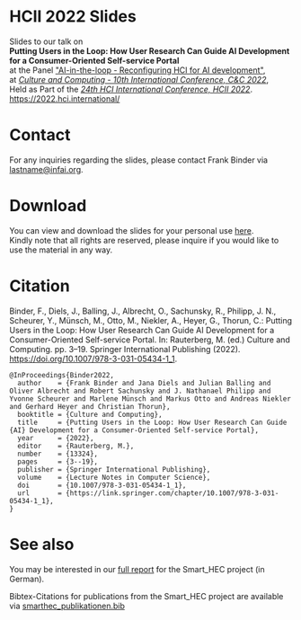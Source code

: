# HCII 2022 Slides

Slides to our talk on  
**Putting Users in the Loop: How User Research Can Guide AI Development for a Consumer-Oriented Self-service Portal**  
at the Panel ["AI-in-the-loop - Reconfiguring HCI for AI development"](https://www.dwise.uni-hamburg.de/aktuelles/aktuelle-meldungen/2022-06-24-hcii2022.html),  
at  *[Culture and Computing - 10th International Conference, C&C 2022](https://2022.hci.international/c&c)*,  
Held as Part of the *[24th HCI International Conference, HCII 2022](https://2022.hci.international/)*.  
https://2022.hci.international/

# Contact

For any inquiries regarding the slides, please contact Frank Binder via lastname@infai.org.

# Download

You can view and download the slides for your personal use [here](Smart_HEC_HCII_Slides_final_pdf.pdf).  
Kindly note that all rights are reserved, please inquire if you would like to use the material in any way.

# Citation

Binder, F., Diels, J., Balling, J., Albrecht, O., Sachunsky, R., Philipp, J. N., Scheurer, Y., Münsch, M., Otto, M., Niekler, A., Heyer, G., Thorun, C.: Putting Users in the Loop: How User Research Can Guide AI Development for a Consumer-Oriented Self-service Portal. In: Rauterberg, M. (ed.) Culture and Computing. pp. 3–19. Springer International Publishing (2022). https://doi.org/10.1007/978-3-031-05434-1_1.

```
@InProceedings{Binder2022,
  author    = {Frank Binder and Jana Diels and Julian Balling and Oliver Albrecht and Robert Sachunsky and J. Nathanael Philipp and Yvonne Scheurer and Marlene Münsch and Markus Otto and Andreas Niekler and Gerhard Heyer and Christian Thorun},
  booktitle = {Culture and Computing},
  title     = {Putting Users in the Loop: How User Research Can Guide {AI} Development for a Consumer-Oriented Self-service Portal},
  year      = {2022},
  editor    = {Rauterberg, M.},
  number    = {13324},
  pages     = {3--19},
  publisher = {Springer International Publishing},
  volume    = {Lecture Notes in Computer Science},
  doi       = {10.1007/978-3-031-05434-1_1},
  url       = {https://link.springer.com/chapter/10.1007/978-3-031-05434-1_1},
}
```

# See also

You may be interested in our [full report](https://git.informatik.uni-leipzig.de/smarthec/doc-abschlussbericht) for the Smart_HEC project (in German).

Bibtex-Citations for publications from the Smart_HEC project are available via [smarthec_publikationen.bib](https://git.informatik.uni-leipzig.de/smarthec/doc-abschlussbericht/-/blob/main/smarthec_publikationen.bib)
